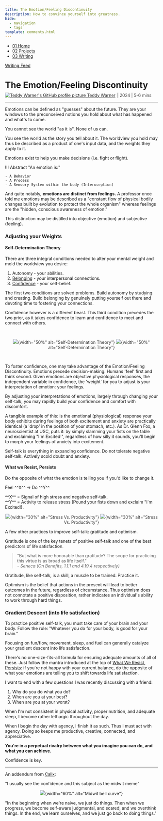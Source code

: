 ```yaml
---
title: The Emotion/Feeling Discontinuity
description: How to convince yourself into greatness.
hide:
  - navigation
  - tags
template: comments.html
---
```


<head>
  <meta charset="UTF-8">
  <meta name="viewport" content="width=device-width, initial-scale=1.0">
  
  <!-- Primary Meta Tags -->
  <meta name="title" content="The Emotion/Feeling Discontinuity - Teddy Warner">
  <meta name="description" content="How to convince yourself into greatness.">
  <meta name="keywords" content="Emotion theory, Feeling vs emotion, Self-determination theory, Confidence building, Self-talk, Emotional intelligence, Personal development, Psychology, Mental weights, Decision making, Gratitude practice, Optimism, Life satisfaction, Behavioral psychology, Emotional regulation">
  <meta name="author" content="Teddy Warner">
  <meta name="robots" content="index, follow">
  
  <!-- Open Graph / Facebook -->
  <meta property="og:type" content="website">
  <meta property="og:url" content="https://teddywarner.org/writings/edf/">
  <meta property="og:title" content="The Emotion/Feeling Discontinuity - Teddy Warner">
  <meta property="og:description" content="How to convince yourself into greatness.">
  <meta property="og:image" content="https://teddywarner.org/assets/images/efd/efd.png">
  <meta property="og:image:type" content="image/png">
  <meta property="og:image:width" content="1200">
  <meta property="og:image:height" content="630">

  <!-- Twitter -->
  <meta property="twitter:card" content="summary_large_image">
  <meta property="twitter:url" content="https://teddywarner.org/writings/edf/">
  <meta property="twitter:title" content="The Emotion/Feeling Discontinuity - Teddy Warner">
  <meta property="twitter:description" content="How to convince yourself into greatness.">
  <meta property="twitter:image" content="https://teddywarner.org/assets/images/efd/efd.png">

  <!-- Existing resource links -->
  <script src="https://kit.fontawesome.com/79ff35ecec.js" crossorigin="anonymous"></script>
  <link rel="preconnect" href="https://fonts.googleapis.com">
  <link rel="preconnect" href="https://fonts.gstatic.com" crossorigin>
  <link href="https://fonts.googleapis.com/css2?family=Crimson+Pro:ital,wght@0,200..900;1,200..900&display=swap" rel="stylesheet">
  <link href="https://fonts.googleapis.com/css2?family=Crimson+Pro:ital,wght@0,200..900;1,200..900&family=JetBrains+Mono:ital,wght@0,100..800;1,100..800&display=swap" rel="stylesheet">
  <link rel="stylesheet" href="../../assets/css/projects/project.css">
  <link rel="stylesheet" href="../../assets/css/header.css">
</head>

  <nav class="main-navigation">
    <ul>
      <li><a class="home" href="https://teddywarner.com"><span class="navnum">01</span> Home</a></li>
      <li><a class="proj" href="https://teddywarner.com/proj/"><span class="navnum">02</span> Projects</a></li>
      <li><a class="writ" href="https://teddywarner.com/writ/"><span class="navnum">03</span> Writing</a></li>
    </ul>
  </nav>
  
  <div class="blur-overlay"></div>

<script src="../../assets/js/header.js"></script>
<script>
  document.addEventListener('DOMContentLoaded', function() {
    initializeHeader();
  });
</script>
  
<div class="return2feed"><a href="https://teddywarner.org/writ"><i class="fa-solid fa-arrow-left-long"></i> Writing Feed</a></div>

# The Emotion/Feeling Discontinuity

<div style="margin-top: -0.8em;">
  <span class="abtlinks"><a href="https://x.com/WarnerTeddy"><img src="https://avatars.githubusercontent.com/u/48384497" alt="Teddy Warner's GitHub profile picture" class="profilepic"><span class="abt" id="name"> Teddy Warner</a><span class="abt" style="font-weight: 300; padding-left: 6px;"><span class="year">| 2024 </span>| <span class="readTime"><i class="far fa-clock"></i> 5-6 mins</span></span></span></span>
  <span class="share" style=" color: inherit;">
  <a class="fb" title="Share on Facebook" href="https://www.facebook.com/sharer/sharer.php?u=https://teddywarner.org/writings/efd/"><i class="fa-brands fa-facebook"></i></a>
  <a class="twitter" title="Share on Twitter" href="https://twitter.com/intent/tweet?url=https://teddywarner.org/writings/efd/&text="><i class="fa-brands fa-x-twitter"></i></a>
  <a class="pin" title="Share on Pinterest" href="https://pinterest.com/pin/create/button/?url=https://teddywarner.org/writings/efd/&media=&description="><i class="fa-brands fa-pinterest"></i></a>
  <a class="ln" title="Share on LinkedIn" href="https://www.linkedin.com/shareArticle?mini=true&url=https://teddywarner.org/writings/efd/"><i class="fab fa-linkedin"></i></a>
  <a class="email" title="Share via Email" href="mailto:info@example.com?&subject=&cc=&bcc=&body=https://teddywarner.org/writings/efd/%0A"><i class="fa-solid fa-paper-plane"></i></a>
  </span>
</div>

---

Emotions can be defined as "guesses" about the future. They are your windows to the preconceived notions you hold about what has happened and what's to come.

You cannot see the world "as it is". None of us can. 

You see the world as the story you tell about it. The worldview you hold may thus be described as a product of one's input data, and the weights they apply to it.

Emotions exist to help you make decisions (i.e. fight or flight).

!!! Abstract "An emotion is:"

    - A Behavior
    - A Process
    - A Sensory System within the body (Interoception)

And quite notably, **emotions are distinct from feelings.** A professor once told me emotions may be described as a "constant flow of physical bodily changes built by evolution to protect the whole organism" whereas feelings are the "hidden, conscious awareness of emotion."

This distinction may be distilled into objective (emotion) and subjective (feeling).

### Adjusting your Weights

#### Self-Determination Theory

There are three integral conditions needed to alter your mental weight and mold the worldview you desire:

1. Autonomy - your abilities.
2. [Belonging](https://teddywarner.org/writings/otherness-and-belonging) - your interpersonal connections.
3. [Confidence](https://teddywarner.org/writings/downforce) - your self-belief.

The first two conditions are solved problems. Build autonomy by studying and creating. Build belonging by genuinely putting yourself out there and devoting time to fostering your connections.

Confidence however is a different beast. This third condition precedes the two prior, as it takes confidence to learn and confidence to meet and connect with others.

<br>

<center style="opacity:85%;">

 ![](../assets/images/efd/sdtlight.png#only-light){width="50%" alt="Self-Determination Theory"}
 ![](../assets/images/efd/sdtdark.png#only-dark){width="50%" alt="Self-Determination Theory"}

</center>

<br>

To foster confidence, one may take advantage of the Emotion/Feeling Discontinuity. Emotions precede decision-making. Humans 'feel' first and think second. Given emotions are objective physiological responses, the independent variable in confidence, the 'weight' for you to adjust is your interpretation of emotion: your feelings.

By adjusting your interpretations of emotions, largely through changing your self-talk, you may rapidly build your confidence and comfort with discomfort.

A tangible example of this: is the emotional (physiological) response your body exhibits during feelings of both excitement and anxiety are practically identical (a 'drop' in the position of your stomach, etc.). As Dr. Glenn Fox, a neuroscientist at USC, puts it: by simply slamming your fists on the table and exclaiming "I'm Excited!", regardless of how silly it sounds, you'll begin to morph your feelings of anxiety into excitement.

Self-talk is everything in expanding confidence. Do not tolerate negative self-talk. Actively scold doubt and anxiety.

#### What we Resist, Persists

Do the opposite of what the emotion is telling you if you'd like to change it.

Feel ^^X^^ → Do ^^Y^^

^^X^^ = Signal of high stress and negative self-talk. <br>
^^Y^^ = Activity to release stress (Pound your fists down and exclaim "I'm Excited!).

<center style="opacity:85%;">

 ![](../assets/images/efd/stresslight.png#only-light){width="30%" alt="Stress Vs. Productivity"}
 ![](../assets/images/efd/stressdark.png#only-dark){width="30%" alt="Stress Vs. Productivity"}

</center>

A few other practices to improve self-talk: gratitude and optimism.

Gratitude is one of the key tenets of positive self-talk and one of the best predictors of life satisfaction. 

> "But what is more honorable than gratitude? The scope for practicing this virtue is as broad as life itself."<br>
> *- Seneca (On Benefits, 1.1.1 and 4.19.4 respectively)*

Gratitude, like self-talk, is a skill, a muscle to be trained. Practice it.

Optimism is the belief that actions in the present will lead to better outcomes in the future, regardless of circumstance. Thus optimism does not connotate a positive disposition, rather indicates an individual's ability to work through hard things.

### Gradient Descent (into life satisfaction)

To practice positive self-talk, you must take care of your brain and your body. Follow the rule: "Whatever you do for your body, is good for your brain."

Focusing on fun/flow, movement, sleep, and fuel can generally catalyze your gradient descent into life satisfaction. 

There's no one-size-fits-all formula for ensuring adequate amounts of all of these. Just follow the mantra introduced at the top of [What We Resist, Persists](#what-we-resist-persists): if you're not happy with your current balance, do the opposite of what your emotions are telling you to shift towards life satisfaction.

I want to end with a few questions I was recently discussing with a friend:

1. Why do you do what you do?
2. When are you at your best?
3. When are you at your worst?

When I'm not consistent in physical activity, proper nutrition, and adequate sleep, I become rather lethargic throughout the day.

When I begin the day with agency, I finish it as such. Thus I must act with agency. Doing so keeps me productive, creative, connected, and appreciative.

**You're in a perpetual rivalry between what you imagine you can do, and what you can achieve.**

Confidence is key.

---

An addendum from [Calix](https://x.com/calixo888): 

"I usually see the confidence and this subject as the midwit meme"

<center>

 ![](../assets/images/efd/midlight.png){width="60%" alt="Midwit bell curve"}

</center>

"In the beginning when we're naive, we just do things. Then when we progress, we become self-aware judgmental, and scared, and we overthink things. In the end, we learn ourselves, and we just go back to doing things."

[^1]: https://pubmed.ncbi.nlm.nih.gov/24220041/
[^2]: https://psycnet.apa.org/record/2000-16270-010
[^3]: https://psycnet.apa.org/record/2007-08438-002
[^4]: https://psycnet.apa.org/record/2004-21028-032
[^5]: https://www.gutenberg.org/files/3794/3794-h/3794-h.htm
[^6]: https://www.amazon.com/Range-Generalists-Triumph-Specialized-World/dp/0735214484
[^7]: https://www.amazon.com/Why-We-What-Understanding-Self-Motivation/dp/0140255265
[^8]: https://doi.org/10.1093/acrefore/9780190236557.013.154
[^9]: https://pubmed.ncbi.nlm.nih.gov/23535977/
[^10]: https://pubmed.ncbi.nlm.nih.gov/23945981/
[^11]: https://pubmed.ncbi.nlm.nih.gov/21942377/
[^12]: https://pubmed.ncbi.nlm.nih.gov/25795524/
[^13]: https://onlinelibrary.wiley.com/doi/10.1017/S0048577201393198
[^14]: https://psycnet.apa.org/record/2012-11874-012
[^15]: https://pubmed.ncbi.nlm.nih.gov/19558399/
[^16]: https://pubmed.ncbi.nlm.nih.gov/20364902/